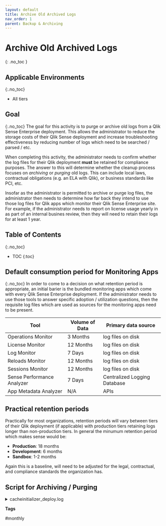 ```yaml
---
layout: default
title: Archive Old Archived Logs
nav_order: 1
parent: Backup & Archiving
---
```


# Archive Old Archived Logs <i class="fas fa-file-code fa-xs" title="API | Requires Script"></i>
{: .no_toc }

## Applicable Environments
{:.no_toc}
- All tiers

## Goal
{:.no_toc}
The goal for this activity is to purge or archive old logs from a Qlik Sense Enterprise deployment. This allows the administrator to reduce the storage costs of their Qlik Sense deployment and increase troubleshooting effectiveness by reducing number of logs which need to be searched / parsed / etc.

When completing this activity, the administrator needs to confirm whether the log files for their Qlik deployment **must** be retained for compliance purposes. The answer to this will determine whether the cleanup process focuses on *archiving* or *purging* old logs. This can include local laws, contractual obligations (e.g. an ELA with Qlik), or business standards like PCI, etc.

Insofar as the administrator is permitted to archive or purge log files, the administrator then needs to determine how far back they intend to use those log files for Qlik apps which monitor their Qlik Sense Enterprise site. For example, if the administrator needs to report on license usage yearly in as part of an internal busines review, then they will need to retain their logs for at least 1 year.

## Table of Contents
{:.no_toc}

* TOC
{:toc}

## Default consumption period for Monitoring Apps
{:.no_toc}
In order to come to a decision on what retention period is appropriate, an initial barier is the bundled monitoring apps which come with every Qlik Sense Enterprise deployment. If the administrator needs to use those tools to answer specific adoption / utilization questions, then the requisite log files which are used as sources for the monitoring apps need to be present.

| Tool                           | Volume of Data     | Primary data source     |
| -------------                  | -------------      | -------------           |
| Operations Monitor             | 3 Months           | log files on disk       |
| License Monitor                | 12 Months          | log files on disk       |
| Log Monitor                    | 7 Days             | log files on disk       |
| Reloads Monitor                | 12 Months          | log files on disk       |
| Sessions Monitor               | 12 Months          | log files on disk       |
| Sense Performance Analyzer     | 7 Days             | Centralized Logging Database |
| App Metadata Analyzer          | N/A                | APIs                    |

## Practical retention periods

Practically for most organizations, retention periods will vary between tiers of their Qlik deployment (if applicable) with production tiers retaining logs longer than non-production tiers. In general the minumum retention period which makes sense would be:

- **Production**: 18 months
- **Development**: 6 months
- **Sandbox**: 1-2 months

Again this is a baseline, will need to be adjusted for the legal, contractual, and compliance standards the organization has.

## Script for Archiving / Purging <i class="fas fa-file-code fa-xs" title="API | Requires Script"></i>

<details><summary>cacheinitializer_deploy.log</summary>
<p>
    
```powershell
# Specify the age threshold which you want to keep
# e.g. 60 would move all logs older than 60 days
$days = "60"

# Usage https://technet.microsoft.com/en-us/library/cc733145(v=ws.11).aspx
# /e applies to files and subdirectories in the path
# /mov moves the files
$option1 = "/mov"
$option2 = "/e"

# Path of Qlik Sense Logs, typically the Archived Logs
$source = "C:\QlikShare\ArchivedLogs"

# Path of where you want the log files moved
$dest = "C:\OldLogs"

# Remove logs y/n
$removelogs = "n"

#Checking to see if the $dest path exists, else create it
if(!(Test-Path -Path $dest )){
    New-Item -ItemType directory -Path $dest
}

# Passing the current directory for log creation
# Start core robocopy call
$scriptDir = Split-Path -Path $MyInvocation.MyCommand.Definition -Parent
& robocopy $source $dest $option1 $option2 /MINAGE:$days /LOG:$scriptDir\robolog.log /MT

# Deletes files if $removelogs = y
If ($removelogs -eq 'y') {Remove-Item $dest -Force -Recurse}
Else {"Files moved"}
```

</p>
</details>

**Tags**

#monthly
